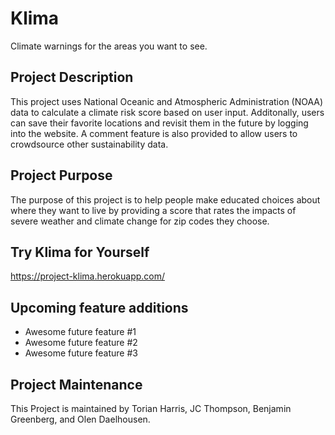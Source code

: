 # Klima

Climate warnings for the areas you want to see.

## Project Description

This project uses National Oceanic and Atmospheric Administration (NOAA) data to calculate a climate risk score based on user input. Additonally, users can save their favorite locations and revisit them in the future by logging into the website. A comment feature is also provided to allow users to crowdsource other sustainability data.

## Project Purpose

The purpose of this project is to help people make educated choices about where they want to live by providing a score that rates the impacts of severe weather and climate change for zip codes they choose.

## Try Klima for Yourself

https://project-klima.herokuapp.com/

## Upcoming feature additions

* Awesome future feature #1
* Awesome future feature #2
* Awesome future feature #3

## Project Maintenance

This Project is maintained by Torian Harris, JC Thompson, Benjamin Greenberg, and Olen Daelhousen. 